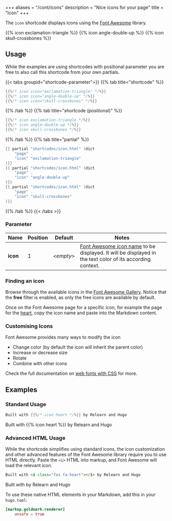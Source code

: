 +++
aliases = "/cont/icons"
description = "Nice icons for your page"
title = "Icon"
+++

The `icon` shortcode displays icons using the [Font Awesome](https://fontawesome.com) library.

{{% icon exclamation-triangle %}}
{{% icon angle-double-up %}}
{{% icon skull-crossbones %}}

## Usage

While the examples are using shortcodes with positional parameter you are free to also call this shortcode from your own partials.

{{< tabs groupid="shortcode-parameter">}}
{{% tab title="shortcode" %}}

````go
{{%/* icon icon="exclamation-triangle" */%}}
{{%/* icon icon="angle-double-up" */%}}
{{%/* icon icon="skull-crossbones" */%}}
````

{{% /tab %}}
{{% tab title="shortcode (positional)" %}}

````go
{{%/* icon exclamation-triangle */%}}
{{%/* icon angle-double-up */%}}
{{%/* icon skull-crossbones */%}}
````

{{% /tab %}}
{{% tab title="partial" %}}

````go
{{ partial "shortcodes/icon.html" (dict
    "page" .
    "icon" "exclamation-triangle"
)}}
{{ partial "shortcodes/icon.html" (dict
    "page" .
    "icon" "angle-double-up"
)}}
{{ partial "shortcodes/icon.html" (dict
    "page" .
    "icon" "skull-crossbones"
)}}
````

{{% /tab %}}
{{< /tabs >}}

### Parameter

| Name                  | Position | Default         | Notes       |
|-----------------------|----------|-----------------|-------------|
| **icon**              | 1        | _&lt;empty&gt;_ | [Font Awesome icon name](#finding-an-icon) to be displayed. It will be displayed in the text color of its according context. |

### Finding an icon

Browse through the available icons in the [Font Awesome Gallery](https://fontawesome.com/v6/search?m=free). Notice that the **free** filter is enabled, as only the free icons are available by default.

Once on the Font Awesome page for a specific icon, for example the page for the [heart](https://fontawesome.com/v6/icons/heart?s=solid), copy the icon name and paste into the Markdown content.

### Customising Icons

Font Awesome provides many ways to modify the icon

- Change color (by default the icon will inherit the parent color)
- Increase or decrease size
- Rotate
- Combine with other icons

Check the full documentation on [web fonts with CSS](https://fontawesome.com/how-to-use/web-fonts-with-css) for more.

## Examples

### Standard Usage

````go
Built with {{%/* icon heart */%}} by Relearn and Hugo
````

Built with {{% icon heart %}} by Relearn and Hugo

### Advanced HTML Usage

While the shortcode simplifies using standard icons, the icon customization and other advanced features of the Font Awesome library require you to use HTML directly. Paste the `<i>` HTML into markup, and Font Awesome will load the relevant icon.

````html
Built with <i class="fas fa-heart"></i> by Relearn and Hugo
````

Built with <i class="fas fa-heart"></i> by Relearn and Hugo

To use these native HTML elements in your Markdown, add this in your `hugo.toml`:

````toml
[markup.goldmark.renderer]
    unsafe = true
````
